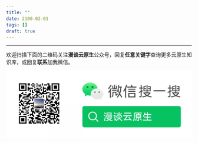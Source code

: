 ```yaml
---
title: ""
date: 2100-02-01
tags: []
draft: true
---
```





---

欢迎扫描下面的二维码关注**漫谈云原生**公众号，回复**任意关键字**查询更多云原生知识库，或回复**联系**加我微信。

![](/assets/mp.png)
